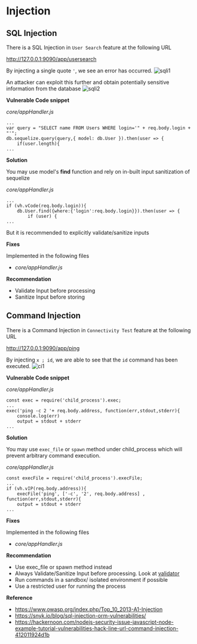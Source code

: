 # Injection

## SQL Injection

There is a SQL Injection in `User Search` feature at the following URL  

http://127.0.0.1:9090/app/usersearch

By injecting a single quote `'`, we see an error has occurred.
![sqli1](/resources/sqli1.png "SQLi Trigger")

An attacker can exploit this further and obtain potentially sensitive information from the database
![sqli2](/resources/sqli2.png "Exploiting SQLi")

**Vulnerable Code snippet**

*core/appHandler.js*
```         
...
var query = "SELECT name FROM Users WHERE login='" + req.body.login + "'";
db.sequelize.query(query,{ model: db.User }).then(user => {
    if(user.length){
...
```
**Solution**

You may use model's **find** function and rely on in-built input sanitization of sequelize

*core/appHandler.js*
```
...
if (vh.vCode(req.body.login)){
    db.User.find({where:{'login':req.body.login}}).then(user => {
        if (user) {
...
```

But it is recommended to explicitly validate/sanitize inputs

**Fixes**

Implemented in the following files

- *core/appHandler.js*

**Recommendation**

- Validate Input before processing
- Sanitize Input before storing

## Command Injection

There is a Command Injection in `Connectivity Test` feature at the following URL

http://127.0.0.1:9090/app/ping


By injecting `x ; id`, we are able to see that the `id` command has been executed.
![ci1](/resources/ci1.png "Command injection")

**Vulnerable Code snippet**

*core/appHandler.js*
```
const exec = require('child_process').exec;
...
exec('ping -c 2 '+ req.body.address, function(err,stdout,stderr){
    console.log(err)
    output = stdout + stderr
...
```
**Solution**

You may use `exec_file` or `spawn` method under child_process which will prevent arbitrary command execution.

*core/appHandler.js*
```
const execFile = require('child_process').execFile;
...
if (vh.vIP(req.body.address)){
    execFile('ping', ['-c', '2', req.body.address] , function(err,stdout,stderr){
    output = stdout + stderr
...
```

**Fixes**

Implemented in the following files

- *core/appHandler.js*

**Recommendation**

- Use exec_file or spawn method instead
- Always Validate/Sanitize Input before processing. Look at [validator](https://www.npmjs.com/package/validator)
- Run commands in a sandbox/ isolated environment if possible
- Use a restricted user for running the process

**Reference**

- https://www.owasp.org/index.php/Top_10_2013-A1-Injection
- https://snyk.io/blog/sql-injection-orm-vulnerabilities/
- https://hackernoon.com/nodejs-security-issue-javascript-node-example-tutorial-vulnerabilities-hack-line-url-command-injection-412011924d1b